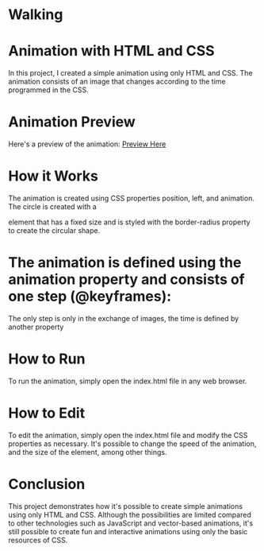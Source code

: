 # Walking

# Animation with HTML and CSS
In this project, I created a simple animation using only HTML and CSS. 
The animation consists of an image that changes according to the time programmed in the CSS.

# Animation Preview
Here's a preview of the animation:
<a href="#">Preview Here</a>

# How it Works
The animation is created using CSS properties position, left, and animation. The circle is created with a <div>
element that has a fixed size and is styled with the border-radius property to create the circular shape.

# The animation is defined using the animation property and consists of one step (@keyframes): 
The only step is only in the exchange of images, the time is defined by another property

# How to Run
To run the animation, simply open the index.html file in any web browser.

# How to Edit
To edit the animation, simply open the index.html file and modify the CSS properties as necessary. 
It's possible to change the speed of the animation, and the size of the element, among other things.

# Conclusion
This project demonstrates how it's possible to create simple animations using only HTML and CSS. Although the possibilities are limited compared to other technologies such as JavaScript and vector-based animations, 
it's still possible to create fun and interactive animations using only the basic resources of CSS.
